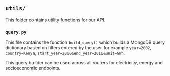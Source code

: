 ## `utils/`

This folder contains utility functions for our API.

### `query.py`
This file contains the function `build_query()` which builds a MongoDB query dictionary based on filters entered by the user for example `year=2002`, `country=Kenya`, `start_year=2000&end_year=2010&unit=GWh`.

This query builder can be used across all routers for electricity, energy and socioeconomic endpoints.
